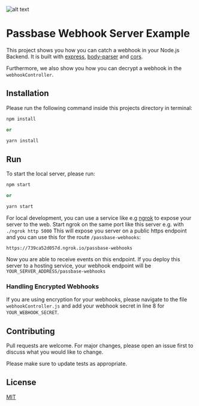 ![alt text](https://i.imgur.com/cOj85Lg.jpg "Passbase Header")

# Passbase Webhook Server Example

This project shows you how you can catch a webhook in your Node.js Backend. It is built with [express](https://www.npmjs.com/package/express), [body-parser](https://www.npmjs.com/package/body-parser) and [cors](https://www.npmjs.com/package/cors).

Furthermore, we also show you how you can decrypt a webhook in the `webhookController`.

## Installation

Please run the following command inside this projects directory in terminal:

```python
npm install

or

yarn install
```

## Run

To start the local server, please run:

```python
npm start

or

yarn start
```

For local development, you can use a service like e.g [ngrok](https://ngrok.com/) to expose your server to the web. Start ngrok on the same port like this server e.g. with `./ngrok http 5000` This will expose you server on a public https endpoint and you can use this for the route `/passbase-webhooks`:

`https://739ca52d057d.ngrok.io/passbase-webhooks`

Now you are able to receive events on this endpoint. If you deploy this server to a hosting service, your webhook endpoint will be `YOUR_SERVER_ADDRESS/passbase-webhooks`

### Handling Encrypted Webhooks

If you are using encryption for your webhooks, please navigate to the file `webhookController.js` and add your webhook secret in line 8 for `YOUR_WEBHOOK_SECRET`.

## Contributing

Pull requests are welcome. For major changes, please open an issue first to discuss what you would like to change.

Please make sure to update tests as appropriate.

## License

[MIT](https://choosealicense.com/licenses/mit/)

